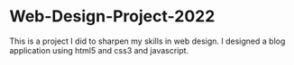 # Web-Design-Project-2022
This is a project  I did to sharpen my skills in web design. I designed a blog application using html5 and css3 and javascript.
